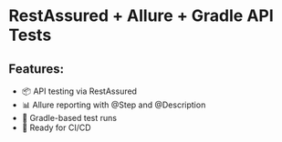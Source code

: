 # RestAssured + Allure + Gradle API Tests

## Features:
- 📦 API testing via RestAssured
- 📊 Allure reporting with @Step and @Description
- 🧪 Gradle-based test runs
- 🤖 Ready for CI/CD

